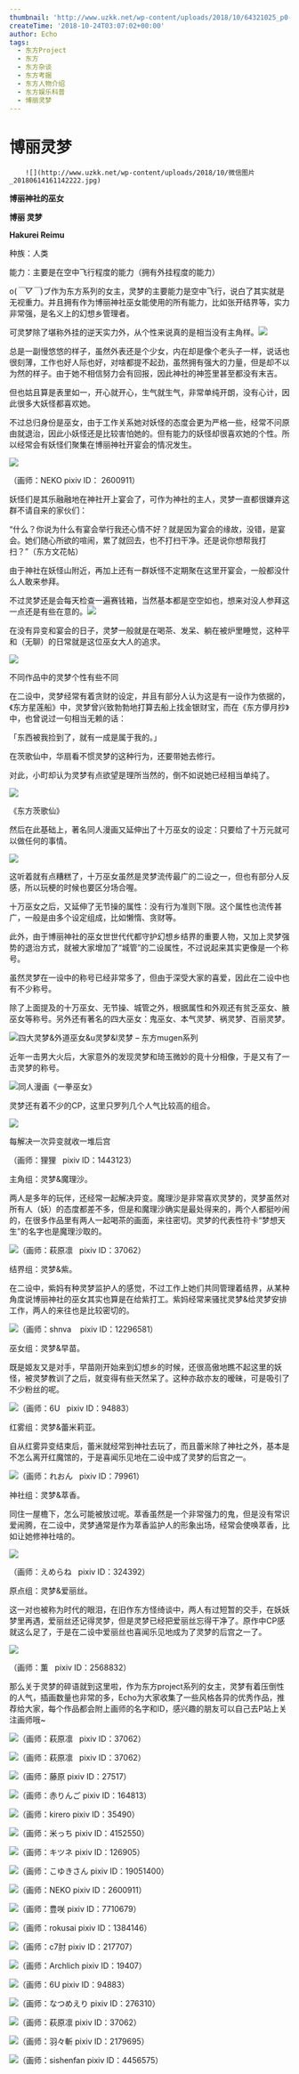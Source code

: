 ```yaml
---
thumbnail: 'http://www.uzkk.net/wp-content/uploads/2018/10/64321025_p0-825x510.png'
createTime: '2018-10-24T03:07:02+00:00'
author: Echo
tags:
  - 东方Project
  - 东方
  - 东方杂谈
  - 东方考据
  - 东方人物介绍
  - 东方娱乐科普
  - 博丽灵梦
---
```


# 博丽灵梦

		![](http://www.uzkk.net/wp-content/uploads/2018/10/微信图片_20180614161142222.jpg)

**博丽神社的巫女**

**博丽 灵梦**

**Hakurei Reimu**

种族：人类

能力：主要是在空中飞行程度的能力（拥有外挂程度的能力）

o(*￣▽￣*)ブ作为东方系列的女主，灵梦的主要能力是空中飞行，说白了其实就是无视重力。并且拥有作为博丽神社巫女能使用的所有能力，比如张开结界等，实力非常强，是名义上的幻想乡管理者。

可灵梦除了堪称外挂的逆天实力外，从个性来说真的是相当没有主角样。![](http://www.uzkk.net/wp-content/uploads/2018/10/剪贴板01.jpg)

总是一副慢悠悠的样子，虽然外表还是个少女，内在却是像个老头子一样，说话也很刻薄，工作也好人际也好，对啥都提不起劲，虽然拥有强大的力量，但是却不以为然的样子。由于她不相信努力会有回报，因此神社的神签里甚至都没有末吉。

但也姑且算是表里如一，开心就开心，生气就生气，非常单纯开朗，没有心计，因此很多大妖怪都喜欢她。

不过总归身份是巫女，由于工作关系她对妖怪的态度会更为严格一些，经常不问原由就退治，因此小妖怪还是比较害怕她的。但有能力的妖怪却很喜欢她的个性。所以经常会有妖怪们聚集在博丽神社开宴会的情况发生。

![](http://www.uzkk.net/wp-content/uploads/2018/10/47004232_p0.jpg)

（画师：NEKO pixiv ID： 2600911）

妖怪们是其乐融融地在神社开上宴会了，可作为神社的主人，灵梦一直都很嫌弃这群不请自来的家伙们：

“什么？你说为什么有宴会举行我还心情不好？就是因为宴会的缘故，没错，是宴会。她们随心所欲的喧闹，累了就回去，也不打扫干净。还是说你想帮我打扫？”（东方文花帖）

由于神社在妖怪山附近，再加上还有一群妖怪不定期聚在这里开宴会，一般都没什么人敢来参拜。

不过灵梦还是会每天检查一遍赛钱箱，当然基本都是空空如也，想来对没人参拜这一点还是有些在意的。![](http://www.uzkk.net/wp-content/uploads/2018/10/47858233_p2.jpg)

在没有异变和宴会的日子，灵梦一般就是在喝茶、发呆、躺在被炉里睡觉，这种平和（无聊）的日常就是这位巫女大人的追求。

![](http://www.uzkk.net/wp-content/uploads/2018/10/IMG_201805091656418.jpeg)

不同作品中的灵梦个性有些不同

在二设中，灵梦经常有着贪财的设定，并且有部分人认为这是有一设作为依据的，《东方星莲船》中，灵梦曾兴致勃勃地打算去船上找金银财宝，而在《东方儚月抄》中，也曾说过一句相当无赖的话：

「东西被我捡到了，就有一成是属于我的。」

在茨歌仙中，华扇看不惯灵梦的这种行为，还要带她去修行。

对此，小町却认为灵梦有点欲望是理所当然的，倒不如说她已经相当单纯了。

![](http://www.uzkk.net/wp-content/uploads/2018/10/27c4450fd9f9d72affd77f10d22a2834359bbb90.png)

《东方茨歌仙》 

然后在此基础上，著名同人漫画又延伸出了十万巫女的设定：只要给了十万元就可以做任何的事情。

![](http://www.uzkk.net/wp-content/uploads/2018/10/3b87e950352ac65c89c39137fef2b21192138ab4.jpg)

这听着就有点糟糕了，十万巫女虽然是灵梦流传最广的二设之一，但也有部分人反感，所以玩梗的时候也要区分场合喔。

十万巫女之后，又延伸了无节操的属性：没有行为准则下限。这个属性也流传甚广，一般是由多个设定组成，比如懒惰、贪财等。

此外，由于博丽神社的巫女世世代代都守护幻想乡结界的重要人物，又加上灵梦强势的退治方式，就被大家增加了“城管”的二设属性，不过说起来其实更像是一个称号。

虽然灵梦在一设中的称号已经非常多了，但由于深受大家的喜爱，因此在二设中也有不少称号。

除了上面提及的十万巫女、无节操、城管之外，根据属性和外观还有贫乏巫女、腋巫女等称号。另外还有著名的四大巫女：鬼巫女、本气灵梦、祸灵梦、百丽灵梦。

![](http://www.uzkk.net/wp-content/uploads/2018/10/1354213_91722_1981360_Ckzx.jpg)四大灵梦&外道巫女&u灵梦&l灵梦 – 东方mugen系列

近年一击男大火后，大家意外的发现灵梦和琦玉微妙的竟十分相像，于是又有了一击灵梦的称号。

![](http://www.uzkk.net/wp-content/uploads/2018/10/QQ截图20180509181451.png)同人漫画《一拳巫女》

灵梦还有着不少的CP，这里只罗列几个人气比较高的组合。

![](http://www.uzkk.net/wp-content/uploads/2018/10/9817326_p0.jpg)

每解决一次异变就收一堆后宫

（画师：狸狸   pixiv ID：1443123）

主角组：灵梦&魔理沙。

两人是多年的玩伴，还经常一起解决异变。魔理沙是非常喜欢灵梦的，灵梦虽然对所有人（妖）的态度都差不多，但是和魔理沙确实是最处得来的，两个人都挺吵闹的，在很多作品里有两人一起喝茶的画面，来往密切。灵梦的代表性符卡“梦想天生”的名字也是魔理沙取的。

![](http://www.uzkk.net/wp-content/uploads/2018/10/37482563_p1_master1200.jpg)（画师：萩原凛   pixiv ID：37062）

结界组：灵梦&紫。

在二设中，紫妈有种灵梦监护人的感觉，不过工作上她们共同管理着结界，从某种角度说博丽神社的巫女其实也算是在给紫打工。紫妈经常来骚扰灵梦&给灵梦安排工作，两人的来往也是比较密切的。

![](http://www.uzkk.net/wp-content/uploads/2018/10/68221926_p0.png)（画师：shnva    pixiv ID：12296581）

巫女组：灵梦&早苗。

既是姬友又是对手，早苗刚开始来到幻想乡的时候，还很高傲地瞧不起这里的妖怪，被灵梦教训了之后，就变得有些天然呆了。这种亦敌亦友的暧昧，可是吸引了不少粉丝的呢。

![](http://www.uzkk.net/wp-content/uploads/2018/10/21428544_p0.jpg)（画师：6U   pixiv ID：94883）

红雾组：灵梦&蕾米莉亚。

自从红雾异变结束后，蕾米就经常到神社去玩了，而且蕾米除了神社之外，基本是不怎么离开红魔馆的，于是喜闻乐见地在二设中成了灵梦的后宫之一。

![](http://www.uzkk.net/wp-content/uploads/2018/10/38106263_p0.jpg)（画师：れおん   pixiv ID：79961）

神社组：灵梦&萃香。

同住一屋檐下，怎么可能被放过呢。萃香虽然是一个非常强力的鬼，但是没有常识爱闹腾，在二设中，灵梦通常是作为萃香监护人的形象出场，经常会使唤萃香，比如让她修神社啥的。

![](http://www.uzkk.net/wp-content/uploads/2018/10/微信图片_20180614155928.jpg)

（画师：えめらね   pixiv ID：324392）

原点组：灵梦&爱丽丝。

这一对也被称为时代的眼泪，在旧作东方怪绮谈中，两人有过短暂的交手，在妖妖梦里再遇，爱丽丝还记得灵梦，但是灵梦已经把爱丽丝忘得干净了。原作中CP感就这么足了，于是在二设中爱丽丝也喜闻乐见地成为了灵梦的后宫之一了。

![](http://www.uzkk.net/wp-content/uploads/2018/10/微信图片_20180614160153-1024x870.jpg)

（画师：薫   pixiv ID：2568832）

那么关于灵梦的碎语就到这里啦，作为东方project系列的女主，灵梦有着压倒性的人气，插画数量也非常的多，Echo为大家收集了一些风格各异的优秀作品，推荐给大家，每个作品都会附上画师的名字和ID，感兴趣的朋友可以自己去P站上关注画师哦~

![](http://www.uzkk.net/wp-content/uploads/2018/10/62564814_p0.png)（画师：萩原凛   pixiv ID：37062）

![](http://www.uzkk.net/wp-content/uploads/2018/10/47718436_p0-1024x603.png)（画师：萩原凛   pixiv ID：37062）

![](http://www.uzkk.net/wp-content/uploads/2018/10/東方色技帖.jpg)（画师：藤原 pixiv ID：27517）

![](http://www.uzkk.net/wp-content/uploads/2018/10/32205708_p0.jpg)（画师：赤りんご pixiv ID：164813）

![](http://www.uzkk.net/wp-content/uploads/2018/10/21083839_p0-802x1024.png)（画师：kirero pixiv ID：35490）

![](http://www.uzkk.net/wp-content/uploads/2018/10/33770026_p0.jpg)（画师：米っち pixiv ID：4152550）

![](http://www.uzkk.net/wp-content/uploads/2018/10/64321025_p0.png)（画师：キツネ pixiv ID：126905）

![](http://www.uzkk.net/wp-content/uploads/2018/10/65571723_p0-726x1024.png)（画师：こゆきさん pixiv ID：19051400）

![](http://www.uzkk.net/wp-content/uploads/2018/10/34871530_p0-1024x576.jpg)（画师：NEKO pixiv ID：2600911）

![](http://www.uzkk.net/wp-content/uploads/2018/10/63304168_p0-794x1024.png)（画师：豊咲 pixiv ID：7710679）

![](http://www.uzkk.net/wp-content/uploads/2018/10/66444938_p0-1024x512.jpg)（画师：rokusai pixiv ID：1384146）

![](http://www.uzkk.net/wp-content/uploads/2018/10/34844544_p0-1024x576.jpg)（画师：c7肘 pixiv ID：217707）

![](http://www.uzkk.net/wp-content/uploads/2018/10/1127186_p0.png)（画师：Archlich pixiv ID：19407）

![](http://www.uzkk.net/wp-content/uploads/2018/10/37612952_p0-1024x728.jpg)（画师：6U pixiv ID：94883）

![](http://www.uzkk.net/wp-content/uploads/2018/10/45068073_p0-736x1024.jpg)（画师：なつめえり pixiv ID：276310）

![](http://www.uzkk.net/wp-content/uploads/2018/10/27441647_p0.jpg)（画师：萩原凛 pixiv ID：37062）

![](http://www.uzkk.net/wp-content/uploads/2018/10/64616702_p0-1024x724.png)（画师：羽々斬 pixiv ID：2179695）

![](http://www.uzkk.net/wp-content/uploads/2018/10/54943053_p0-1024x666.jpg)（画师：sishenfan pixiv ID：4456575）
